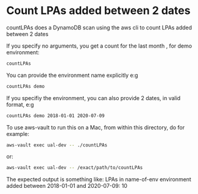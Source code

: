 # Count LPAs added between 2 dates

countLPAs does a DynamoDB scan using the aws cli to count LPAs added between 2 dates

If you specify no arguments, you get a count for the last month , for demo environment:
```bash
countLPAs 
```
You can provide the environment name explicitly e:g
```bash
countLPAs demo
```

If you specifiy the environment, you can also provide 2 dates, in valid format, e:g
```bash
countLPAs demo 2018-01-01 2020-07-09
```

To use aws-vault to run this on a Mac, from within this directory, do for example:
```bash
aws-vault exec ual-dev -- ./countLPAs
```
or:
```bash
aws-vault exec ual-dev -- /exact/path/to/countLPAs
```

The expected output is something like:
LPAs in name-of-env environment added between 2018-01-01 and 2020-07-09:
      10
